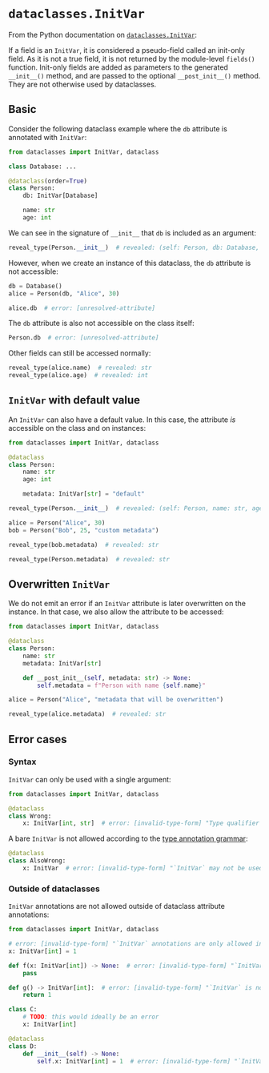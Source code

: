# `dataclasses.InitVar`

From the Python documentation on [`dataclasses.InitVar`]:

If a field is an `InitVar`, it is considered a pseudo-field called an init-only field. As it is not
a true field, it is not returned by the module-level `fields()` function. Init-only fields are added
as parameters to the generated `__init__()` method, and are passed to the optional `__post_init__()`
method. They are not otherwise used by dataclasses.

## Basic

Consider the following dataclass example where the `db` attribute is annotated with `InitVar`:

```py
from dataclasses import InitVar, dataclass

class Database: ...

@dataclass(order=True)
class Person:
    db: InitVar[Database]

    name: str
    age: int
```

We can see in the signature of `__init__` that `db` is included as an argument:

```py
reveal_type(Person.__init__)  # revealed: (self: Person, db: Database, name: str, age: int) -> None
```

However, when we create an instance of this dataclass, the `db` attribute is not accessible:

```py
db = Database()
alice = Person(db, "Alice", 30)

alice.db  # error: [unresolved-attribute]
```

The `db` attribute is also not accessible on the class itself:

```py
Person.db  # error: [unresolved-attribute]
```

Other fields can still be accessed normally:

```py
reveal_type(alice.name)  # revealed: str
reveal_type(alice.age)  # revealed: int
```

## `InitVar` with default value

An `InitVar` can also have a default value. In this case, the attribute *is* accessible on the class
and on instances:

```py
from dataclasses import InitVar, dataclass

@dataclass
class Person:
    name: str
    age: int

    metadata: InitVar[str] = "default"

reveal_type(Person.__init__)  # revealed: (self: Person, name: str, age: int, metadata: str = Literal["default"]) -> None

alice = Person("Alice", 30)
bob = Person("Bob", 25, "custom metadata")

reveal_type(bob.metadata)  # revealed: str

reveal_type(Person.metadata)  # revealed: str
```

## Overwritten `InitVar`

We do not emit an error if an `InitVar` attribute is later overwritten on the instance. In that
case, we also allow the attribute to be accessed:

```py
from dataclasses import InitVar, dataclass

@dataclass
class Person:
    name: str
    metadata: InitVar[str]

    def __post_init__(self, metadata: str) -> None:
        self.metadata = f"Person with name {self.name}"

alice = Person("Alice", "metadata that will be overwritten")

reveal_type(alice.metadata)  # revealed: str
```

## Error cases

### Syntax

`InitVar` can only be used with a single argument:

```py
from dataclasses import InitVar, dataclass

@dataclass
class Wrong:
    x: InitVar[int, str]  # error: [invalid-type-form] "Type qualifier `InitVar` expected exactly 1 argument, got 2"
```

A bare `InitVar` is not allowed according to the [type annotation grammar]:

```py
@dataclass
class AlsoWrong:
    x: InitVar  # error: [invalid-type-form] "`InitVar` may not be used without a type argument"
```

### Outside of dataclasses

`InitVar` annotations are not allowed outside of dataclass attribute annotations:

```py
from dataclasses import InitVar, dataclass

# error: [invalid-type-form] "`InitVar` annotations are only allowed in class-body scopes"
x: InitVar[int] = 1

def f(x: InitVar[int]) -> None:  # error: [invalid-type-form] "`InitVar` is not allowed in function parameter annotations"
    pass

def g() -> InitVar[int]:  # error: [invalid-type-form] "`InitVar` is not allowed in function return type annotations"
    return 1

class C:
    # TODO: this would ideally be an error
    x: InitVar[int]

@dataclass
class D:
    def __init__(self) -> None:
        self.x: InitVar[int] = 1  # error: [invalid-type-form] "`InitVar` annotations are not allowed for non-name targets"
```

[type annotation grammar]: https://typing.python.org/en/latest/spec/annotations.html#type-and-annotation-expressions
[`dataclasses.initvar`]: https://docs.python.org/3/library/dataclasses.html#dataclasses.InitVar
